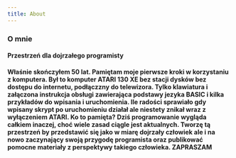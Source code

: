 ```yaml
---
title: About
---
```


<div class="text-center">
  <!-- You can use Vue components inside markdown -->
  <carbon-dicom-overlay class="text-orange-600 text-4xl -mb-6 m-auto" />
  <h3>O mnie </h3>
  <h4>Przestrzeń dla dojrzałego programisty</h4>
  <h4 class="opacity-75 m-6">Właśnie skończyłem 50 lat. Pamiętam moje pierwsze kroki w korzystaniu z komputera. Był to komputer ATARI 130 XE bez stacji dysków bez dostępu do internetu, podłączzny do telewizora. Tylko klawiatura i załączona instrukcja obsługi zawierająca podstawy jezyka BASIC i kilka przykładów do wpisania i uruchomienia. Ile radości sprawiało gdy wpisany skrypt po uruchomieniu działał ale niestety znikał wraz z wyłączeniem ATARI. Ko to pamięta? Dziś programowanie wygląda całkiem inaczej, choć wiele zasad ciągle jest aktualnych. Tworzę tą przestrzeń by przedstawić się jako w miarę dojrzały człowiek ale i na nowo zaczynający swoją przygodę programista oraz publikować pomocne materiały z perspektywy takiego człowieka. ZAPRASZAM</h4>
</div>
